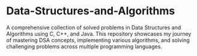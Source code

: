 # Data-Structures-and-Algorithms
A comprehensive collection of solved problems in Data Structures and Algorithms using C, C++, and Java. This repository showcases my journey of mastering DSA concepts, implementing various algorithms, and solving challenging problems across multiple programming languages.
